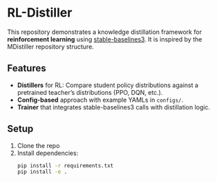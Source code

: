 # RL-Distiller

This repository demonstrates a knowledge distillation framework for **reinforcement learning** using [stable-baselines3](https://github.com/DLR-RM/stable-baselines3). It is inspired by the MDistiller repository structure.

## Features

- **Distillers** for RL: Compare student policy distributions against a pretrained teacher’s distributions (PPO, DQN, etc.).
- **Config-based** approach with example YAMLs in `configs/`.
- **Trainer** that integrates stable-baselines3 calls with distillation logic.

## Setup

1. Clone the repo
2. Install dependencies:
   ```bash
   pip install -r requirements.txt
   pip install -e .
